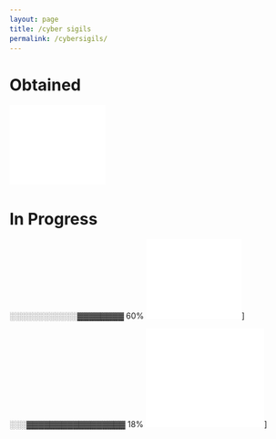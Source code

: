 ```yaml
---
layout: page
title: /cyber sigils
permalink: /cybersigils/
---
```

# Obtained

[![Network+ logo](/assets/network.png)](https://www.credly.com/badges/e4e2c187-901f-4bad-a62d-d4812b3c6f74?source=linked_in_profile)

# In Progress

░░░░░░░░░░░░▓▓▓▓▓▓▓▓ 60%
![linuxlogo](/assets/linux+.png)]


░░░▓▓▓▓▓▓▓▓▓▓▓▓▓▓▓▓▓ 18%
![cysa logo](/assets/cysa(1).png)]
